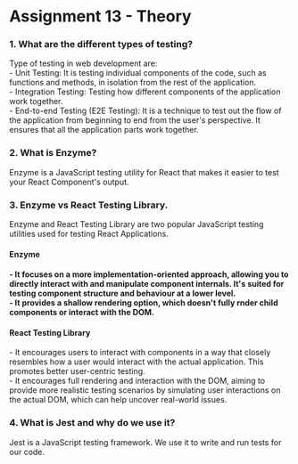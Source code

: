 # Assignment 13 - Theory

<h3>1. What are the different types of testing?</h3>
<p>Type of testing in web development are:<br/>
- Unit Testing: It is testing individual components of the code, such as functions and methods, in isolation from the rest of the application.<br/>
- Integration Testing: Testing how different components of the application work together.<br/>
- End-to-end Testing (E2E Testing): It is a technique to test out the flow of the application from beginning to end from the user's perspective. It ensures that all the application parts work together.
</p>

<h3>2. What is Enzyme?</h3>
<p>Enzyme is a JavaScript testing utility for React that makes it easier to test your React Component's output.</p>

<h3>3. Enzyme vs React Testing Library.</h3>
<p>Enzyme and React Testing Library are two popular JavaScript testing utilities used for testing React Applications.</p>
<h4>Enzyme<h4>
- It focuses on a more implementation-oriented approach, allowing you to directly interact with and manipulate component internals. It's suited for testing component structure and behaviour at a lower level.<br/>
- It provides a shallow rendering option, which doesn't fully rnder child components or interact with the DOM.
<h4>React Testing Library</h4>
- It encourages users to interact with components in a way that closely resembles how a user would interact with the actual application. This promotes better user-centric testing.<br/>
- It encourages full rendering and interaction with the DOM, aiming to provide more realistic testing scenarios by simulating user interactions on the actual DOM, which can help uncover real-world issues.

<h3>4. What is Jest and why do we use it?</h3>
<p>Jest is a JavaScript testing framework. We use it to write and run tests for our code.</p>

